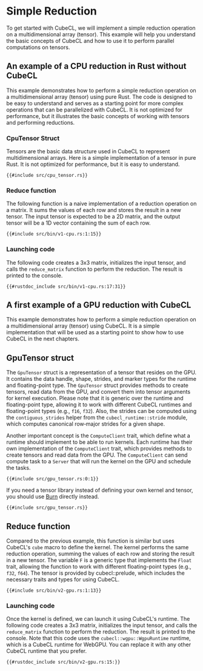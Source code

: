 # Simple Reduction

To get started with CubeCL, we will implement a simple reduction operation on a multidimensional array (tensor). This example will help you understand the basic concepts of CubeCL and how to use it to perform parallel computations on tensors.

## An example of a CPU reduction in Rust without CubeCL
This example demonstrates how to perform a simple reduction operation on a multidimensional array (tensor) using pure Rust. The code is designed to be easy to understand and serves as a starting point for more complex operations that can be parallelized with CubeCL. It is not optimized for performance, but it illustrates the basic concepts of working with tensors and performing reductions.

### CpuTensor Struct
Tensors are the basic data structure used in CubeCL to represent multidimensional arrays. Here is a simple implementation of a tensor in pure Rust. It is not optimized for performance, but it is easy to understand.
```rust,ignore
{{#include src/cpu_tensor.rs}}
```

### Reduce function
The following function is a naive implementation of a reduction operation on a matrix. It sums the values of each row and stores the result in a new tensor. The input tensor is expected to be a 2D matrix, and the output tensor will be a 1D vector containing the sum of each row.
```rust,ignore
{{#include src/bin/v1-cpu.rs:1:15}}
```

### Launching code
The following code creates a 3x3 matrix, initializes the input tensor, and calls the `reduce_matrix` function to perform the reduction. The result is printed to the console.
```rust,ignore
{{#rustdoc_include src/bin/v1-cpu.rs:17:31}}
```

## A first example of a GPU reduction with CubeCL
This example demonstrates how to perform a simple reduction operation on a multidimensional array (tensor) using CubeCL. It is a simple implementation that will be used as a starting point to show how to use CubeCL in the next chapters.

## GpuTensor struct
The `GpuTensor` struct is a representation of a tensor that resides on the GPU. It contains the data handle, shape, strides, and marker types for the runtime and floating-point type. The `GpuTensor` struct provides methods to create tensors, read data from the GPU, and convert them into tensor arguments for kernel execution. Please note that it is generic over the runtime and floating-point type, allowing it to work with different CubeCL runtimes and floating-point types (e.g., `f16`, `f32`). Also, the strides can be computed using the `contiguous_strides` helper from the `cubecl_runtime::stride` module, which computes canonical row‑major strides for a given shape.

Another important concept is the `ComputeClient` trait, which define what a runtime should implement to be able to run kernels. Each runtime has their own implementation of the `ComputeClient` trait, which provides methods to create tensors and read data from the GPU. The `ComputeClient` can send compute task to a `Server` that will run the kernel on the GPU and schedule the tasks.

```rust,ignore
{{#include src/gpu_tensor.rs:0:1}}
```

<div class="warning">
If you need a tensor library instead of defining your own kernel and tensor, you should use <a href=https://github.com/tracel-ai/burn target="_blank">Burn</a> directly instead.
</div>

```rust,ignore
{{#include src/gpu_tensor.rs}}
```

## Reduce function
Compared to the previous example, this function is similar but uses CubeCL's `cube` macro to define the kernel. The kernel performs the same reduction operation, summing the values of each row and storing the result in a new tensor. The variable `F` is a generic type that implements the `Float` trait, allowing the function to work with different floating-point types (e.g., `f32`, `f64`). The tensor is provided by cubecl::prelude, which includes the necessary traits and types for using CubeCL.
```rust,ignore
{{#include src/bin/v2-gpu.rs:1:13}}
```

### Launching code
Once the kernel is defined, we can launch it using CubeCL's runtime. The following code creates a 3x3 matrix, initializes the input tensor, and calls the `reduce_matrix` function to perform the reduction. The result is printed to the console. Note that this code uses the `cubecl::wgpu::WgpuRuntime` runtime, which is a CubeCL runtime for WebGPU. You can replace it with any other CubeCL runtime that you prefer.
```rust,ignore
{{#rustdoc_include src/bin/v2-gpu.rs:15:}}
```
